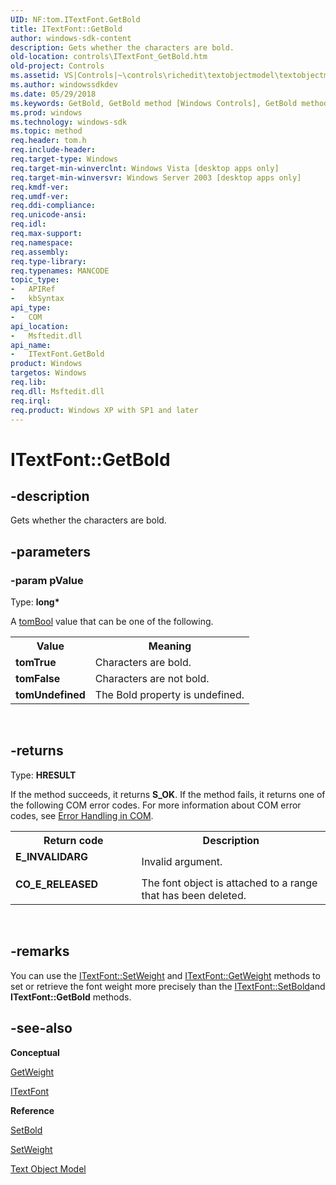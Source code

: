 ```yaml
---
UID: NF:tom.ITextFont.GetBold
title: ITextFont::GetBold
author: windows-sdk-content
description: Gets whether the characters are bold.
old-location: controls\ITextFont_GetBold.htm
old-project: Controls
ms.assetid: VS|Controls|~\controls\richedit\textobjectmodel\textobjectmodelreference\textobjectmodelinterfaces\getbold.htm
ms.author: windowssdkdev
ms.date: 05/29/2018
ms.keywords: GetBold, GetBold method [Windows Controls], GetBold method [Windows Controls],ITextFont interface, ITextFont interface [Windows Controls],GetBold method, ITextFont.GetBold, ITextFont::GetBold, _win32_ITextFont_GetBold, _win32_ITextFont_GetBold_cpp, controls.ITextFont_GetBold, controls._win32_ITextFont_GetBold, tom/ITextFont::GetBold
ms.prod: windows
ms.technology: windows-sdk
ms.topic: method
req.header: tom.h
req.include-header: 
req.target-type: Windows
req.target-min-winverclnt: Windows Vista [desktop apps only]
req.target-min-winversvr: Windows Server 2003 [desktop apps only]
req.kmdf-ver: 
req.umdf-ver: 
req.ddi-compliance: 
req.unicode-ansi: 
req.idl: 
req.max-support: 
req.namespace: 
req.assembly: 
req.type-library: 
req.typenames: MANCODE
topic_type:
-	APIRef
-	kbSyntax
api_type:
-	COM
api_location:
-	Msftedit.dll
api_name:
-	ITextFont.GetBold
product: Windows
targetos: Windows
req.lib: 
req.dll: Msftedit.dll
req.irql: 
req.product: Windows XP with SP1 and later
---
```


# ITextFont::GetBold


## -description


Gets whether the characters are bold.


## -parameters




### -param pValue

Type: <b>long*</b>

A <a href="About_Text_Object_Model.htm">tomBool</a> value that can be one of the following.

<table class="clsStd">
<tr>
<th>Value</th>
<th>Meaning</th>
</tr>
<tr>
<td><b>tomTrue</b></td>
<td>Characters are bold.</td>
</tr>
<tr>
<td><b>tomFalse</b></td>
<td>Characters are not bold.</td>
</tr>
<tr>
<td><b>tomUndefined</b></td>
<td>The Bold property is undefined.</td>
</tr>
</table>
 


## -returns



Type: <b>HRESULT</b>

If the method succeeds, it returns <b>S_OK</b>. If the method fails, it returns one of the following COM error codes. For more information about COM error codes, see <a href="https://msdn.microsoft.com/15f3ae3e-1794-4948-a7aa-6309a703364b">Error Handling in COM</a>.

<table>
<tr>
<th>Return code</th>
<th>Description</th>
</tr>
<tr>
<td width="40%">
<dl>
<dt><b>E_INVALIDARG</b></dt>
</dl>
</td>
<td width="60%">
Invalid argument.

</td>
</tr>
<tr>
<td width="40%">
<dl>
<dt><b>CO_E_RELEASED</b></dt>
</dl>
</td>
<td width="60%">
The font object is attached to a range that has been deleted.

</td>
</tr>
</table>
 




## -remarks



You can use the <a href="https://msdn.microsoft.com/12ca699b-8e9c-4071-aac9-783480541526">ITextFont::SetWeight</a> and <a href="https://msdn.microsoft.com/6bbbcd2d-3d40-4c87-a786-13acbf2be502">ITextFont::GetWeight</a> methods to set or retrieve the font weight more precisely than the <a href="https://msdn.microsoft.com/3e2bcd5a-badd-4ba4-8d8b-d054ec4ac539">ITextFont::SetBold</a>and <b>ITextFont::GetBold</b> methods.




## -see-also




<b>Conceptual</b>



<a href="https://msdn.microsoft.com/6bbbcd2d-3d40-4c87-a786-13acbf2be502">GetWeight</a>



<a href="https://msdn.microsoft.com/e8e3ba98-808b-49c5-8764-96484fa33a6e">ITextFont</a>



<b>Reference</b>



<a href="https://msdn.microsoft.com/3e2bcd5a-badd-4ba4-8d8b-d054ec4ac539">SetBold</a>



<a href="https://msdn.microsoft.com/12ca699b-8e9c-4071-aac9-783480541526">SetWeight</a>



<a href="https://msdn.microsoft.com/a15f0334-1a31-4bc3-bc1e-e5cf53112007">Text Object Model</a>
 

 

